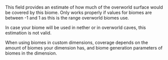 This field provides an estimate of how much of the overworld surface would be 
covered by this biome. Only works properly if values for biomes are between -1 and 1 as this
is the range overworld biomes use.

In case your biome will be used in nether or in overworld caves, this estimation
is not valid.

When using biomes in custom dimensions, coverage depends on the amount of biomes
your dimension has, and biome generation parameters of biomes in the dimension.